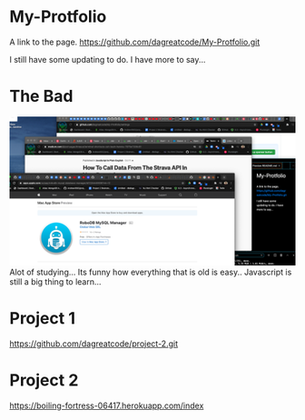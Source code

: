 # My-Protfolio



A link to the page.
https://github.com/dagreatcode/My-Protfolio.git

I still have some updating to do. I have more to say...

# The Bad
  ![The Bad](./assets/Images/SS1.png) 
  Alot of studying... Its funny how everything that is old is easy.. Javascript is still a big thing to learn...



# Project 1

  https://github.com/dagreatcode/project-2.git

# Project 2
   https://boiling-fortress-06417.herokuapp.com/index